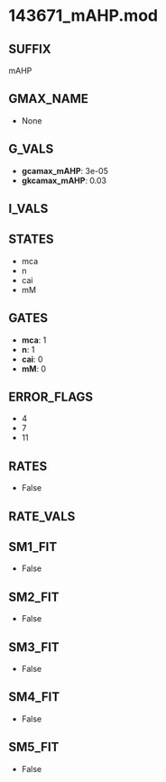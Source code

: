 # 143671_mAHP.mod

## SUFFIX

mAHP

## GMAX_NAME

- None

## G_VALS

- **gcamax_mAHP**: 3e-05
- **gkcamax_mAHP**: 0.03

## I_VALS


## STATES

- mca
- n
- cai
- mM

## GATES

- **mca**: 1
- **n**: 1
- **cai**: 0
- **mM**: 0

## ERROR_FLAGS

- 4
- 7
- 11

## RATES

- False

## RATE_VALS


## SM1_FIT

- False

## SM2_FIT

- False

## SM3_FIT

- False

## SM4_FIT

- False

## SM5_FIT

- False

